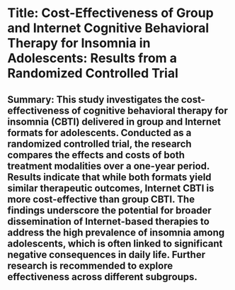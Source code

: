 # Title: Cost-Effectiveness of Group and Internet Cognitive Behavioral Therapy for Insomnia in Adolescents: Results from a Randomized Controlled Trial

## Summary: This study investigates the cost-effectiveness of cognitive behavioral therapy for insomnia (CBTI) delivered in group and Internet formats for adolescents. Conducted as a randomized controlled trial, the research compares the effects and costs of both treatment modalities over a one-year period. Results indicate that while both formats yield similar therapeutic outcomes, Internet CBTI is more cost-effective than group CBTI. The findings underscore the potential for broader dissemination of Internet-based therapies to address the high prevalence of insomnia among adolescents, which is often linked to significant negative consequences in daily life. Further research is recommended to explore effectiveness across different subgroups.
